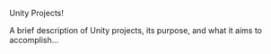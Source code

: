 Unity Projects!

A brief description of Unity projects, its purpose, and what it aims to accomplish...
